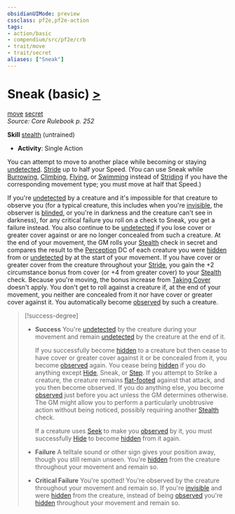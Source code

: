 ```yaml
---
obsidianUIMode: preview
cssclass: pf2e,pf2e-action
tags:
- action/basic
- compendium/src/pf2e/crb
- trait/move
- trait/secret
aliases: ["Sneak"]
---
```

# Sneak (basic) [>](/rules/core-rulebook/chapter-9-playing-the-game.md#Actions "Single Action")
[move](/rules/traits/move.md)  [secret](/rules/traits/secret.md)  
*Source: Core Rulebook p. 252*  

**Skill** [stealth](/compendium/skills.md#Stealth) (untrained)
- **Activity**: Single Action

You can attempt to move to another place while becoming or staying [undetected](/rules/conditions.md#Undetected). [Stride](/rules/actions/stride.md) up to half your Speed. (You can use Sneak while [Burrowing](/rules/actions/burrow.md), [Climbing](/rules/actions/climb.md), [Flying](/rules/actions/fly.md), or [Swimming](/rules/actions/swim.md) instead of [Striding](/rules/actions/stride.md) if you have the corresponding movement type; you must move at half that Speed.)

If you're [undetected](/rules/conditions.md#Undetected) by a creature and it's impossible for that creature to observe you (for a typical creature, this includes when you're [invisible](/rules/conditions.md#Invisible), the observer is [blinded](/rules/conditions.md#Blinded), or you're in darkness and the creature can't see in darkness), for any critical failure you roll on a check to Sneak, you get a failure instead. You also continue to be [undetected](/rules/conditions.md#Undetected) if you lose cover or greater cover against or are no longer concealed from such a creature. At the end of your movement, the GM rolls your [Stealth](/compendium/skills.md#Stealth) check in secret and compares the result to the [Perception](/compendium/skills.md#Perception) DC of each creature you were [hidden](/rules/conditions.md#Hidden) from or [undetected](/rules/conditions.md#Undetected) by at the start of your movement. If you have cover or greater cover from the creature throughout your [Stride](/rules/actions/stride.md), you gain the +2 circumstance bonus from cover (or +4 from greater cover) to your [Stealth](/compendium/skills.md#Stealth) check. Because you're moving, the bonus increase from [Taking Cover](/rules/actions/take-cover.md) doesn't apply. You don't get to roll against a creature if, at the end of your movement, you neither are concealed from it nor have cover or greater cover against it. You automatically become [observed](/rules/conditions.md#Observed) by such a creature.

> [!success-degree] 
> - **Success** You're [undetected](/rules/conditions.md#Undetected) by the creature during your movement and remain [undetected](/rules/conditions.md#Undetected) by the creature at the end of it.
>
>    If you successfully become [hidden](/rules/conditions.md#Hidden) to a creature but then cease to have cover or greater cover against it or be concealed from it, you become [observed](/rules/conditions.md#Observed) again. You cease being [hidden](/rules/conditions.md#Hidden) if you do anything except [Hide](/rules/actions/hide.md), Sneak, or [Step](/rules/actions/step.md). If you attempt to Strike a creature, the creature remains [flat-footed](/rules/conditions.md#Flat-footed) against that attack, and you then become observed. If you do anything else, you become [observed](/rules/conditions.md#Observed) just before you act unless the GM determines otherwise. The GM might allow you to perform a particularly unobtrusive action without being noticed, possibly requiring another [Stealth](/compendium/skills.md#Stealth) check.
>
>    If a creature uses [Seek](/rules/actions/seek.md) to make you [observed](/rules/conditions.md#Observed) by it, you must successfully [Hide](/rules/actions/hide.md) to become [hidden](/rules/conditions.md#Hidden) from it again.
> - **Failure** A telltale sound or other sign gives your position away, though you still remain unseen. You're [hidden](/rules/conditions.md#Hidden) from the creature throughout your movement and remain so.
> - **Critical Failure** You're spotted! You're observed by the creature throughout your movement and remain so. If you're [invisible](/rules/conditions.md#Invisible) and were [hidden](/rules/conditions.md#Hidden) from the creature, instead of being [observed](/rules/conditions.md#Observed) you're [hidden](/rules/conditions.md#Hidden) throughout your movement and remain so.